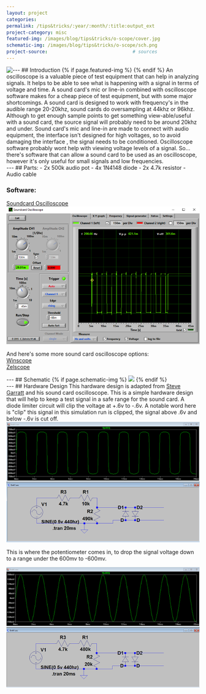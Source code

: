 ```yaml
---
layout: project
categories:
permalink: /tips&tricks/:year/:month/:title:output_ext
project-category: misc
featured-img: /images/blog/tips&tricks/o-scope/cover.jpg                                # featured image if any
schematic-img: /images/blog/tips&tricks/o-scope/sch.png  
project-source:                               # sources
---
```



<div class="projects-scroll" id="intro" markdown="1">
---
## Introduction
{% if page.featured-img %}
  <img src="{{ page.featured-img }}" class="img-fluid mr-3" style="float:left; max-width:15rem;"/>
{% endif %}
An oscilloscope is a valuable piece of test equipment that can help in analyzing signals. It helps to be able to see what is happening with a signal in terms of voltage and time.
A sound card's mic or line-in combined with oscilloscope software makes for a cheap piece of test equipment, but with some major shortcomings. A sound card is designed to work with frequency's in the audible range 20-20khz, sound cards do oversampling at 44khz or 96khz. Although to get enough sample points to get something view-able/useful with a sound card, the source signal will probably need to be around 20khz and under. Sound card's mic and line-in are made to connect with audio equipment, the interface isn't designed for high voltages, so to avoid damaging the interface , the signal needs to be conditioned. Oscilloscope software probably wont help with viewing voltage levels of a signal.
So... there's software that can allow a sound card to be used as an oscilloscope, however it's only useful for small signals and low frequencies.

</div>

<div class="projects-scroll" id="parts" markdown="1">
---
## Parts:
- 2x 500k audio pot
- 4x 1N4148 diode
- 2x 4.7k resistor
- Audio cable

### Software:
<a href="https://www.zeitnitz.eu/scope_en">Soundcard Oscilloscope</a>
<img src="/images/blog/tips&tricks/o-scope/soundcard-scope-sw.png" class="img-fluid"/>

And here's some more sound card oscilloscope options:     
<a href="http://www.zen22142.zen.co.uk/Prac/winscope.htm">Winscope</a>   
<a href="http://www.zelscope.com/index.html">Zelscope</a>    

</div>

<div class="projects-scroll" id="schematic" markdown="1">
---
## Schematic
{% if page.schematic-img %}
  <img src="{{ page.schematic-img }}" class="img-fluid"/>
{% endif %}

</div>

<div class="projects-scroll" id="design" markdown="1">
---
## Hardware Design
This hardware design is adapted from
<a href="http://homediyelectronics.com/projects/howtomakeafreesoundcardpcoscilloscope/">Steve Garratt</a> and his sound card oscilloscope. This is a simple hardware design that will help to keep a test signal in a safe range for the sound card.  A diode limiter circuit will clip the voltage at +.6v to -.6v. A notable word here is "clip" this signal in this simulation run is clipped, the signal above .6v and below -.6v is cut off.

<img src="/images/blog/tips&tricks/o-scope/diode-limiter1.png" class="img-fluid"/>

This is where the potentiometer comes in, to drop the signal voltage down to a range under the 600mv to -600mv.

<img src="/images/blog/tips&tricks/o-scope/diode-limiter2.png" class="img-fluid"/>

</div>
